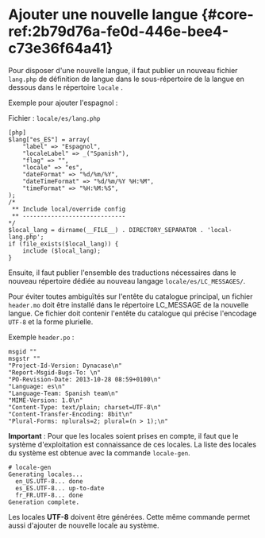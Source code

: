 # Ajouter une nouvelle langue {#core-ref:2b79d76a-fe0d-446e-bee4-c73e36f64a41}

Pour disposer d'une nouvelle langue, il faut publier un nouveau fichier
`lang.php` de définition de langue dans le sous-répertoire de la langue en
dessous dans le répertoire `locale` .

Exemple pour ajouter l'espagnol :

Fichier : `locale/es/lang.php`

    [php]
    $lang["es_ES"] = array(
        "label" => "Espagnol",
        "localeLabel" => _("Spanish"),
        "flag" => "",
        "locale" => "es",
        "dateFormat" => "%d/%m/%Y",
        "dateTimeFormat" => "%d/%m/%Y %H:%M",
        "timeFormat" => "%H:%M:%S",
    );
    /*
     ** Include local/override config
     ** -----------------------------
    */
    $local_lang = dirname(__FILE__) . DIRECTORY_SEPARATOR . 'local-lang.php';
    if (file_exists($local_lang)) {
        include ($local_lang);
    }

Ensuite, il faut publier l'ensemble des traductions nécessaires dans le nouveau
répertoire dédiée au nouveau langage `locale/es/LC_MESSAGES/`.

Pour éviter toutes ambiguïtés sur l'entête du catalogue principal, un fichier
`header.mo` doit être installé dans le répertoire LC_MESSAGE de la nouvelle
langue. Ce fichier doit contenir l'entête du catalogue qui précise l'encodage
`UTF-8` et la forme plurielle.

Exemple `header.po` :

    msgid ""
    msgstr ""
    "Project-Id-Version: Dynacase\n"
    "Report-Msgid-Bugs-To: \n"
    "PO-Revision-Date: 2013-10-28 08:59+0100\n"
    "Language: es\n"
    "Language-Team: Spanish team\n"
    "MIME-Version: 1.0\n"
    "Content-Type: text/plain; charset=UTF-8\n"
    "Content-Transfer-Encoding: 8bit\n"
    "Plural-Forms: nplurals=2; plural=(n > 1);\n"

**Important** : Pour que les locales soient prises en compte, il faut que le
système d'exploitation est connaissance de ces locales. La liste des locales du 
système est obtenue avec la commande `locale-gen`.

    # locale-gen
    Generating locales...
      en_US.UTF-8... done
      es_ES.UTF-8... up-to-date
      fr_FR.UTF-8... done
    Generation complete.


Les locales **UTF-8** doivent être générées.
Cette même commande permet aussi d'ajouter de nouvelle locale au système.




<!-- link -->
[wikiGettext]:       http://fr.wikipedia.org/wiki/GNU_gettext "Gettext sur Wikipédia"
[phpGettext]:        http://www.php.net/manual/fr/function.gettext.php "gettext sur php.net"
[actions]:           #core-ref:e67d8aeb-939c-46e3-9be8-6fc3ba75ebc2 "Action Dynacase"
[wsh]:               #core-ref:4df1314f-9fdd-4a7f-af37-a18cc39f3505 "Script Dynacase"
[gencatalog]:        #core-ref:2c163f00-8e94-4736-86f2-bb51352c52aa
[pgettext]:          http://www.gnu.org/software/gettext/manual/html_node/Contexts.html "Contexte dans gettext"
[ngettext]:          http://www.php.net/manual/fr/function.ngettext.php "ngettext sur php.net"
[layout]:           #core-ref:5f4a2f4b-9ceb-42db-8ac1-2a7baa621ce2
[xgettext]:         http://www.gnu.org/software/gettext/manual/html_node/xgettext-Invocation.htm "xgettext reference"
[famdecl]:          #core-ref:cfc7f53b-7982-431e-a04b-7b54eddf4a75
[gettextutil]:      http://www.gnu.org/software/gettext/manual/html_node/index.html#Top